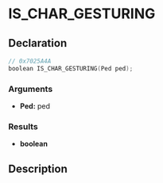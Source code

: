 # IS_CHAR_GESTURING

## Declaration
```cpp
// 0x7025A4A
boolean IS_CHAR_GESTURING(Ped ped);
```

### Arguments
- **Ped:** ped

### Results
- **boolean**

## Description
